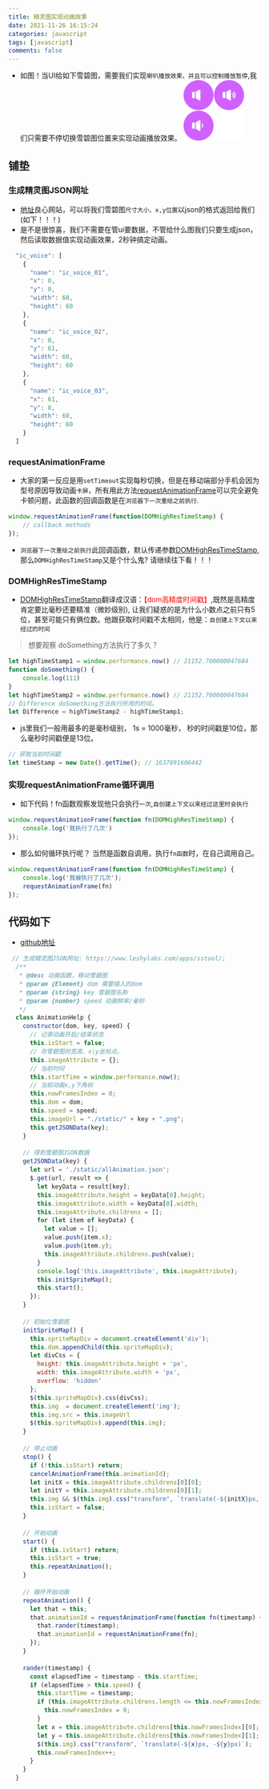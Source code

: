 ```yaml
---
title: 精灵图实现动画效果
date: 2021-11-26 16:15:24
categories: javascript
tags: [javascript]
comments: false
---
```


- 如图！当UI给如下雪碧图，需要我们实现`喇叭播放效果，并且可以控制播放暂停`,我们只需要不停切换雪碧图位置来实现动画播放效果。
![](/images/ic_voice.png)

## 铺垫

### 生成精灵图JSON网址
- [地址](https://www.leshylabs.com/apps/sstool/)良心网站，可以将我们雪碧图`尺寸大小、x,y位置`以json的格式返回给我们(如下！！！)
- 是不是很惊喜，我们不需要在管ui要数据，不管给什么图我们只要生成json，然后读取数据值实现动画效果，2秒钟搞定动画。
```javascript
  "ic_voice": [
    {
      "name": "ic_voice_01",
      "x": 0,
      "y": 0,
      "width": 60,
      "height": 60
    },
    {
      "name": "ic_voice_02",
      "x": 0,
      "y": 61,
      "width": 60,
      "height": 60
    },
    {
      "name": "ic_voice_03",
      "x": 61,
      "y": 0,
      "width": 60,
      "height": 60
    }
  ]
```

### requestAnimationFrame
- 大家的第一反应是用`setTimeout`实现每秒切换，但是在移动端部分手机会因为型号原因导致动画`卡屏`，所有用此方法[requestAnimationFrame](https://developer.mozilla.org/zh-CN/docs/Web/API/Window/requestAnimationFrame)可以完全避免卡顿问题，此函数的回调函数是在`浏览器下一次重绘之前执行`.
```javascript
window.requestAnimationFrame(function(DOMHighResTimeStamp) {
    // callback methods
});
```
- `浏览器下一次重绘之前执行`此回调函数，默认传递参数[DOMHighResTimeStamp](https://developer.mozilla.org/zh-CN/docs/Web/API/DOMHighResTimeStamp#compat-mobile),那么`DOMHighResTimeStamp`又是个什么鬼? 请继续往下看！！！

### DOMHighResTimeStamp
- [DOMHighResTimeStamp](https://developer.mozilla.org/zh-CN/docs/Web/API/DOMHighResTimeStamp#compat-mobile)翻译成汉语：<font color="red">【dom高精度时间戳】</font>,既然是高精度肯定要比毫秒还要精准（微妙级别), 让我们疑惑的是为什么小数点之前只有5位，甚至可能只有俩位数。他跟获取时间戳不太相同，他是：`自创建上下文以来经过的时间`
> 想要观察 doSomething方法执行了多久？
```javascript
let highTimeStamp1 = window.performance.now() // 21152.700000047684
function doSomething() {
    console.log(111)
}
let highTimeStamp2 = window.performance.now() // 21152.700000047684
// Difference doSomething方法执行所用的时间。
let Difference = highTimeStamp2 - highTimeStamp1;
```
- js里我们一般用最多的是毫秒级别， 1s = 1000毫秒， 秒的时间戳是10位，那么毫秒时间戳便是13位。
```javascript
// 获取当前时间戳
let timeStamp = new Date().getTime(); // 1637891606442
```

<!-- more -->

### 实现requestAnimationFrame循环调用
- 如下代码！fn函数观察发现他只会执行`一次`,`自创建上下文以来经过这里时会执行`
```javascript
window.requestAnimationFrame(function fn(DOMHighResTimeStamp) {
    console.log('我执行了几次')
});
```
- 那么如何循环执行呢？ 当然是函数自调用，执行`fn函数`时，在自己调用自己。
```javascript
window.requestAnimationFrame(function fn(DOMHighResTimeStamp) {
    console.log('我被执行了几次');
    requestAnimationFrame(fn)
});
```

## 代码如下
- [github地址](https://github.com/Even-cxw/demo/tree/main/%E9%9B%AA%E7%A2%A7%E5%8A%A8%E7%94%BB%E5%9B%BE)
```javascript
 // 生成精灵图JSON网址: https://www.leshylabs.com/apps/sstool/;
  /**
   * @desc 动画函数，移动雪碧图
   * @param {Element} dom 需要插入的dom
   * @param {string} key 雪碧图名称
   * @param {number} speed 动画频率/毫秒
   */
  class AnimationHelp {
    constructor(dom, key, speed) {
      // 记录动画开启/结束状态
      this.isStart = false;
      // 存雪碧图的宽高、x\y坐标点。
      this.imageAttribute = {};
      // 当前时间
      this.startTime = window.performance.now();
      // 当前动画x,y下角标
      this.nowFramesIndex = 0;
      this.dom = dom;
      this.speed = speed;
      this.imageUrl = "./static/" + key + ".png";
      this.getJSONData(key);
    }

    // 得到雪碧图JSON数据
    getJSONData(key) {
      let url = './static/allAnimation.json';
      $.get(url, result => {
        let keyData = result[key];
        this.imageAttribute.height = keyData[0].height;
        this.imageAttribute.width = keyData[0].width;
        this.imageAttribute.childrens = [];
        for (let item of keyData) {
          let value = [];
          value.push(item.x);
          value.push(item.y);
          this.imageAttribute.childrens.push(value);
        }
        console.log('this.imageAttribute', this.imageAttribute);
        this.initSpriteMap();
        this.start();
      });
    }

    // 初始化雪碧图
    initSpriteMap() {
      this.spriteMapDiv = document.createElement('div');
      this.dom.appendChild(this.spriteMapDiv);
      let divCss = {
        height: this.imageAttribute.height + 'px',
        width: this.imageAttribute.width + 'px',
        overflow: 'hidden'
      };
      $(this.spriteMapDiv).css(divCss);
      this.img  = document.createElement('img');
      this.img.src = this.imageUrl
      $(this.spriteMapDiv).append(this.img);
    }

    // 停止动画
    stop() {
      if (!this.isStart) return;
      cancelAnimationFrame(this.animationId);
      let initX = this.imageAttribute.childrens[0][0];
      let initY = this.imageAttribute.childrens[0][1];
      this.img && $(this.img).css("transform", `translate(-${initX}px, -${initY}px)`);
      this.isStart = false;
    }

    // 开始动画
    start() {
      if (this.isStart) return;
      this.isStart = true;
      this.repeatAnimation();
    }

    // 循环开始动画
    repeatAnimation() {
      let that = this;
      that.animationId = requestAnimationFrame(function fn(timestamp) {
        that.rander(timestamp);
        that.animationId = requestAnimationFrame(fn);
      });
    }

    rander(timestamp) {
      const elapsedTime = timestamp - this.startTime;
      if (elapsedTime > this.speed) {
        this.startTime = timestamp;
        if (this.imageAttribute.childrens.length <= this.nowFramesIndex) {
          this.nowFramesIndex = 0;
        }
        let x = this.imageAttribute.childrens[this.nowFramesIndex][0];
        let y = this.imageAttribute.childrens[this.nowFramesIndex][1];
        $(this.img).css("transform", `translate(-${x}px, -${y}px)`);
        this.nowFramesIndex++;
      }
    }
  }

```
